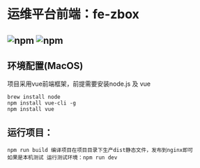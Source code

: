 # 运维平台前端：fe-zbox
![npm](https://img.shields.io/npm/v/npm)
![npm](https://img.shields.io/npm/v/vue?color=a&label=vue&logo=vue)
-----------------------------
## 环境配置(MacOS)
项目采用vue前端框架，前提需要安装node.js 及 vue
```
brew install node
npm install vue-cli -g
npm install vue
```
## 运行项目：
```
npm run build 编译项目在项目目录下生产dist静态文件，发布到nginx即可
如果是本机测试 运行测试环境：npm run dev
```
